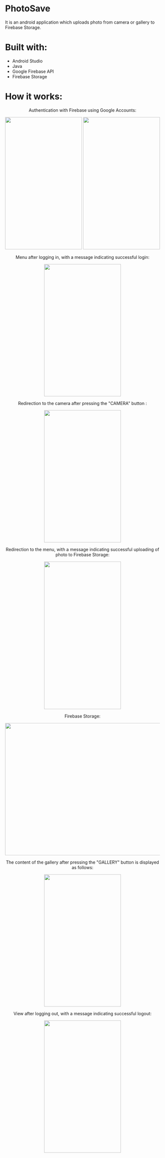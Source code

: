 # PhotoSave
It is an android application which uploads photo from camera or gallery to Firebase Storage.

# Built with:
* Android Studio
* Java
* Google Firebase API
* Firebase Storage

# How it works:

<p align="center">
Authentication with Firebase using Google Accounts: 
</p>

<p align="center">
  <img width="250" height="430" src="https://scontent-waw1-1.xx.fbcdn.net/v/t1.15752-9/101223995_551798308859074_1075147918983299072_n.jpg?_nc_cat=105&_nc_sid=b96e70&_nc_ohc=4ezKWu1UxZ4AX8Anw8L&_nc_ht=scontent-waw1-1.xx&oh=0fb580f686f4b81a7dbf4202928f639e&oe=5EF217F4">
   <img width="250" height="430" src="https://scontent-waw1-1.xx.fbcdn.net/v/t1.15752-9/100508759_692037118315699_2561874973325000704_n.jpg?_nc_cat=109&_nc_sid=b96e70&_nc_ohc=WCV3FbNIZ38AX8IVxQN&_nc_ht=scontent-waw1-1.xx&oh=7426f20882b7a6314c234b05dae620ab&oe=5EF3A414">
</p>


  
<p align="center">
Menu after logging in, with a message indicating successful login:
</p>

<p align="center">
   <img width="250" height="430" src="https://scontent-waw1-1.xx.fbcdn.net/v/t1.15752-9/101469915_292724611759215_4687313954353971200_n.jpg?_nc_cat=101&_nc_sid=b96e70&_nc_ohc=Wxy9Pvxtgq4AX_vgrBz&_nc_ht=scontent-waw1-1.xx&oh=51ae9e56279f5b773d894570a57c06dd&oe=5EF28107">
</p>
  

<p align="center">
Redirection to the camera after pressing the "CAMERA" button :
</p>

<p align="center">
   <img width="250" height="430" src="https://scontent-waw1-1.xx.fbcdn.net/v/t1.15752-9/100623359_1196855873987420_5493899410859360256_n.jpg?_nc_cat=106&_nc_sid=b96e70&_nc_ohc=MNkcGYqXXQsAX_Pem3J&_nc_ht=scontent-waw1-1.xx&oh=3b777574ae6eded08031bd4b699c73c6&oe=5EF32771">
</p>
  

<p align="center">
Redirection to the menu, with a message indicating successful uploading of photo to Firebase Storage:
</p>

<p align="center">
   <img width="250" height="480" src="https://scontent-waw1-1.xx.fbcdn.net/v/t1.15752-9/100743350_667481440768478_3029765940297334784_n.jpg?_nc_cat=104&_nc_sid=b96e70&_nc_ohc=fGHxEbrkWp0AX-MHqRX&_nc_ht=scontent-waw1-1.xx&oh=66100f9d0f123f6f7c7d6654cac94bdb&oe=5EF23A1B">
</p>
  
 <p align="center">
Firebase Storage:
</p>

<p align="center">
   <img width="650" height="430" src="https://scontent-waw1-1.xx.fbcdn.net/v/t1.15752-9/101535827_251158776138392_5504192836855136256_n.jpg?_nc_cat=111&_nc_sid=b96e70&_nc_ohc=0seUzweE9v4AX_BwYpT&_nc_ht=scontent-waw1-1.xx&oh=d6805bb1328ece285d0f92a381cd6cb5&oe=5EF30F8A">
  
</p>

<p align="center">
The content of the gallery after pressing the "GALLERY" button is displayed as follows:
</p>

<p align="center">
   <img width="250" height="430" src="https://scontent-waw1-1.xx.fbcdn.net/v/t1.15752-9/100703787_342479086730310_5087304456198946816_n.jpg?_nc_cat=101&_nc_sid=b96e70&_nc_ohc=zLYE9glWGMIAX-uQVM2&_nc_ht=scontent-waw1-1.xx&oh=d09837963176eb7d3657120b1c8da5f2&oe=5EF0FB14">
</p>
  

<p align="center">
View after logging out, with a message indicating successful logout:
</p>

<p align="center">
   <img width="250" height="430" src="https://scontent-waw1-1.xx.fbcdn.net/v/t1.15752-9/100576630_1089827624726336_1784833261113966592_n.jpg?_nc_cat=107&_nc_sid=b96e70&_nc_ohc=ktLeULeiWGYAX_WQx2m&_nc_ht=scontent-waw1-1.xx&oh=1c9c0732cb07d3f969a03fd863a45356&oe=5EF39A85">
</p>
  
 


